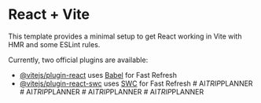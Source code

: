 # React + Vite

This template provides a minimal setup to get React working in Vite with HMR and some ESLint rules.

Currently, two official plugins are available:

- [@vitejs/plugin-react](https://github.com/vitejs/vite-plugin-react/blob/main/packages/plugin-react/README.md) uses [Babel](https://babeljs.io/) for Fast Refresh
- [@vitejs/plugin-react-swc](https://github.com/vitejs/vite-plugin-react-swc) uses [SWC](https://swc.rs/) for Fast Refresh
#   A I _ T R I P _ P L A N N E R  
 #   A I _ T R I P _ P L A N N E R  
 #   A I _ T R I P _ P L A N N E R  
 #   A I _ T R I P _ P L A N N E R  
 